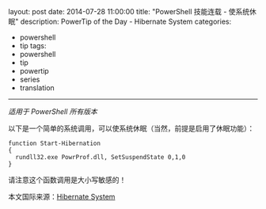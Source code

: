 ﻿layout: post
date: 2014-07-28 11:00:00
title: "PowerShell 技能连载 - 使系统休眠"
description: PowerTip of the Day - Hibernate System
categories:
- powershell
- tip
tags:
- powershell
- tip
- powertip
- series
- translation
---
_适用于 PowerShell 所有版本_

以下是一个简单的系统调用，可以使系统休眠（当然，前提是启用了休眠功能）：

    function Start-Hibernation
    {
      rundll32.exe PowrProf.dll, SetSuspendState 0,1,0
    }

请注意这个函数调用是大小写敏感的！

<!--more-->
本文国际来源：[Hibernate System](http://powershell.com/cs/blogs/tips/archive/2014/07/28/hibernate-system.aspx)
